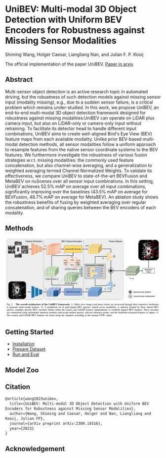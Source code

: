 # UniBEV: Multi-modal 3D Object Detection with Uniform BEV Encoders for Robustness against Missing Sensor Modalities
Shiming Wang, Holger Caesar, Liangliang Nan, and Julian F. P. Kooij

The official implementation of the paper UniBEV. [Paper in arxiv](https://arxiv.org/abs/2309.14516)

## Abstract
Multi-sensor object detection is an active research topic in automated driving, but the robustness of such detection models against missing sensor input (modality missing), e.g., due to a sudden sensor failure, is a critical problem which remains under-studied. In this work, we propose UniBEV, an end-to-end multi-modal 3D object detection framework designed for robustness against missing modalities:UniBEV can operate on LiDAR plus camera input, but also on LiDAR-only or camera-only input without retraining.
To facilitate its detector head to handle different input combinations,  UniBEV aims to create well-aligned Bird's Eye View (BEV) feature maps from each available modality.
Unlike prior BEV-based multi-modal detection methods,
all sensor modalities follow a uniform approach to resample features from the native sensor coordinate systems to the BEV features. We furthermore investigate the robustness of various fusion strategies w.r.t. missing modalities: the commonly used feature concatenation, but also channel-wise averaging, and a generalization to weighted averaging termed Channel Normalized Weights. To validate its effectiveness, we compare UniBEV to state-of-the-art BEVFusion and MetaBEV on nuScenes over all sensor input combinations. In this setting, UniBEV achieves $52.5 \%$ mAP on average over all input combinations, significantly improving over the baselines
($43.5 \%$ mAP on average for BEVFusion, $48.7 \%$ mAP on average for MetaBEV). An ablation study shows the robustness benefits of fusing by weighted averaging over regular concatenation, and of sharing queries between the BEV encoders of each modality.

## Methods
![UniBEV](/assets/unibev.png)

## Getting Started
- [Installation](docs/installation.md)
- [Prepare Dataset](docs/prepare_dataset.md)
- [Run and Eval](docs/run_eval.md)
## Model Zoo

## Citation
```
@article{wang2023unibev,
  title={UniBEV: Multi-modal 3D Object Detection with Uniform BEV Encoders for Robustness against Missing Sensor Modalities},
  author={Wang, Shiming and Caesar, Holger and Nan, Liangliang and Kooij, Julian FP},
  journal={arXiv preprint arXiv:2309.14516},
  year={2023}
}
```

## Acknowledgement
